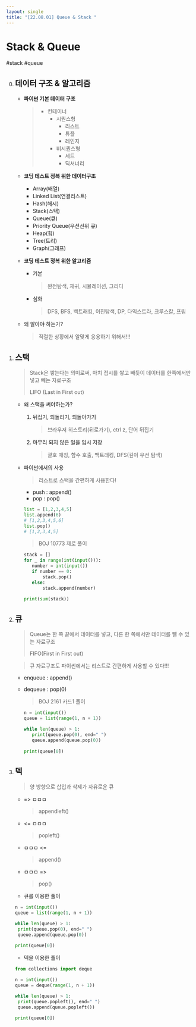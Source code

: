 ```yaml
---
layout: single
title: "[22.08.01] Queue & Stack "
---
```

# Stack & Queue

#stack #queue

0. ## 데이터 구조 & 알고리즘

   - **파이썬 기본 데이터 구조**

     > - 컨테이너
     >   - 시퀀스형
     >     - 리스트
     >     - 튜플
     >     - 레인지
     >   - 비시퀀스형
     >     - 세트
     >     - 딕셔너리

   - **코딩 테스트 정복 위한 데이터구조**

     - Array(배열)
     - Linked List(연결리스트)
     - Hash(해시)
     - Stack(스택)
     - Queue(큐)
     - Priority Queue(우션선위 큐)
     - Heap(힙)
     - Tree(트리)
     - Graph(그래프)

   - **코딩 테스트 정복 위한 알고리즘**

     - 기본

       > 완전탐색, 재귀, 시뮬레이션, 그리디

     - 심화

       > DFS, BFS, 백트래킹, 이진탐색, DP, 다익스트라, 크루스칼, 프림

   - 왜 알아야 하는가? 

     > 적절한 상황에서 알맞게 응용하기 위해서!!!

   

1. ## 스택

   > Stack은 쌓는다는 의미로써, 마치 접시를 쌓고 빼듯이 데이터를 한쪽에서만 넣고 빼는 자료구조
   >
   > LIFO (Last in First out)

   - 왜 스택을 써야하는가?

     1. 뒤집기, 되돌리기, 되돌아가기

        > 브라우저 히스토리(뒤로가기), ctrl z, 단어 뒤집기

     2. 마무리 되지 않은 일을 임시 저장

        > 괄호 매칭, 함수 호출, 백트래킹, DFS(깊이 우선 탐색)

   - 파이썬에서의 사용

     > 리스트로 스택을 간편하게 사용한다!

     - push : append()
     - pop : pop()

     ```python
     list = [1,2,3,4,5]
     list.append(6)
     # [1,2,3,4,5,6]
     list.pop()
     # [1,2,3,4,5]
     ```

     > BOJ 10773 제로 풀이

     ```python
     stack = []
     for _ in range(int(input())):
     	number = int(input())
     	if number == 0:
     		stack.pop()
     	else:
     		stack.append(number)
     
     print(sum(stack))
     ```

     

     

     

2. ## 큐

   > Queue는 한 쪽 끝에서 데이터를 넣고, 다른 한 쪽에서만 데이터를 뺄 수 있는 자료구조
   >
   > FIFO(First in First out)

   > 큐 자료구조도 파이썬에서는 리스트로 간편하게 사용할 수 있다!!!

   - enqueue : append()

   - dequeue : pop(0)

     > BOJ 2161 카드1 풀이

     ```python
     n = int(input())
     queue = list(range(1, n + 1))
     
     while len(queue) > 1:
     	print(queue.pop(0), end=" ")
     	queue.append(queue.pop(0))
         
     print(queue[0])
     ```

   

   

3. ## 덱

   > 양 방향으로 삽입과 삭제가 자유로운 큐

   - => ㅁㅁㅁ

     > appendleft()

   - <= ㅁㅁㅁ

     > popleft()

   - ㅁㅁㅁ <=

     > append()

   - ㅁㅁㅁ =>

     > pop()

     

   - 큐를 이용한 풀이

   ```python
   n = int(input())
   queue = list(range(1, n + 1))
   
   while len(queue) > 1:
   	print(queue.pop(0), end=" ")
   	queue.append(queue.pop(0))
       
   print(queue[0])
   ```

   - 덱을 이용한 풀이

   ```python
   from collections import deque
   
   n = int(input())
   queue = deque(range(1, n + 1))
   
   while len(queue) > 1:
   	print(queue.popleft(), end=" ")
   	queue.append(queue.popleft())
       
   print(queue[0])
   ```

   
